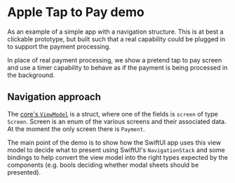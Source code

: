 # Apple Tap to Pay demo

As an example of a simple app with a navigation structure. This is at best a clickable prototype, but built such that a real capability could be plugged in
to support the payment processing.

In place of real payment processing, we show a pretend tap to pay screen and use a timer capability to behave as if the payment is being processed in the background.

## Navigation approach

The [core's `ViewModel`](./shared/src/app.rs#L29) is a struct, where one of the fields is `screen` of type
`Screen`. Screen is an enum of the various screens and their associated data. At the moment the only screen there is `Payment`.

The main point of the demo is to show how the SwiftUI app uses this view model
to decide what to present using SwiftUI's `NavigationStack` and some bindings
to help convert the view model into the right types expected by the components (e.g. bools deciding whether modal sheets should be presented).
